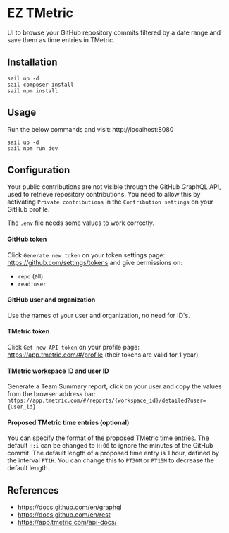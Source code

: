 # EZ TMetric

UI to browse your GitHub repository commits filtered by a date range and save them as time entries in TMetric.

## Installation

```shell
sail up -d
sail composer install
sail npm install
```

## Usage

Run the below commands and visit: http://localhost:8080

```shell
sail up -d
sail npm run dev
```

## Configuration

Your public contributions are not visible through the GitHub GraphQL API, used to retrieve repository contributions.
You need to allow this by activating `Private contributions` in the `Contribution settings` on your GitHub profile.

The `.env` file needs some values to work correctly.

#### GitHub token

Click `Generate new token` on your token settings page: https://github.com/settings/tokens and give permissions on:
- `repo` (all)
- `read:user`

#### GitHub user and organization

Use the names of your user and organization, no need for ID's.

#### TMetric token

Click `Get new API token` on your profile page: https://app.tmetric.com/#/profile (their tokens are valid for 1 year)

#### TMetric workspace ID and user ID

Generate a Team Summary report, click on your user and copy the values from the browser address bar:
`https://app.tmetric.com/#/reports/{workspace_id}/detailed?user={user_id}`

#### Proposed TMetric time entries (optional)

You can specify the format of the proposed TMetric time entries. The default `H:i` can be changed to `H:00` to ignore the minutes of the GitHub commit.
The default length of a proposed time entry is 1 hour, defined by the interval `PT1H`. You can change this to `PT30M` or `PT15M` to decrease the default length.

## References

- https://docs.github.com/en/graphql
- https://docs.github.com/en/rest
- https://app.tmetric.com/api-docs/
